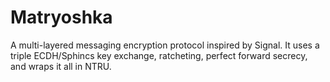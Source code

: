 # Matryoshka

A multi-layered messaging encryption protocol inspired by Signal. It uses a
triple ECDH/Sphincs key exchange, ratcheting, perfect forward secrecy, and wraps
it all in NTRU.
